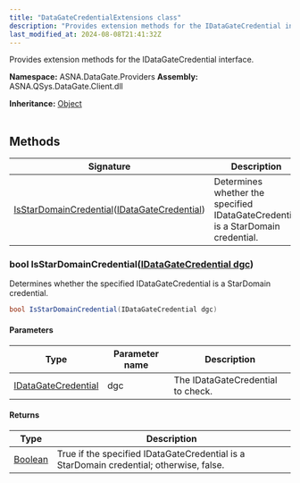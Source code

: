 ```yaml
---
title: "DataGateCredentialExtensions class"
description: "Provides extension methods for the IDataGateCredential interface. "
last_modified_at: 2024-08-08T21:41:32Z
---
```


Provides extension methods for the IDataGateCredential interface.

**Namespace:** ASNA.DataGate.Providers
**Assembly:** ASNA.QSys.DataGate.Client.dll

**Inheritance:** [Object](https://docs.microsoft.com/en-us/dotnet/api/system.object)
<br>
<br>

## Methods

| Signature | Description |
| --- | --- |
| [IsStarDomainCredential](#bool-isstardomaincredentialidatagatecredential-dgc)([IDataGateCredential](/reference/datagate/datagate-providers/i-datagate-credential.html)) | Determines whether the specified IDataGateCredential is a StarDomain credential.

### bool IsStarDomainCredential([IDataGateCredential dgc](/reference/datagate/datagate-providers/i-datagate-credential.html))

Determines whether the specified IDataGateCredential is a StarDomain credential.

```cs
bool IsStarDomainCredential(IDataGateCredential dgc)
```

#### Parameters

| Type | Parameter name | Description
| --- | --- | ---
| [IDataGateCredential](/reference/datagate/datagate-providers/i-datagate-credential.html) | dgc | The IDataGateCredential to check.

#### Returns

| Type | Description
| --- | ---
| [Boolean](https://docs.microsoft.com/en-us/dotnet/api/system.boolean) | True if the specified IDataGateCredential is a StarDomain credential; otherwise, false.
